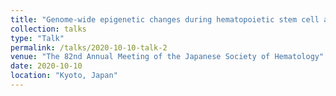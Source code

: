 ```yaml
---
title: "Genome-wide epigenetic changes during hematopoietic stem cell aging."
collection: talks
type: "Talk"
permalink: /talks/2020-10-10-talk-2
venue: "The 82nd Annual Meeting of the Japanese Society of Hematology"
date: 2020-10-10
location: "Kyoto, Japan"
---
```


